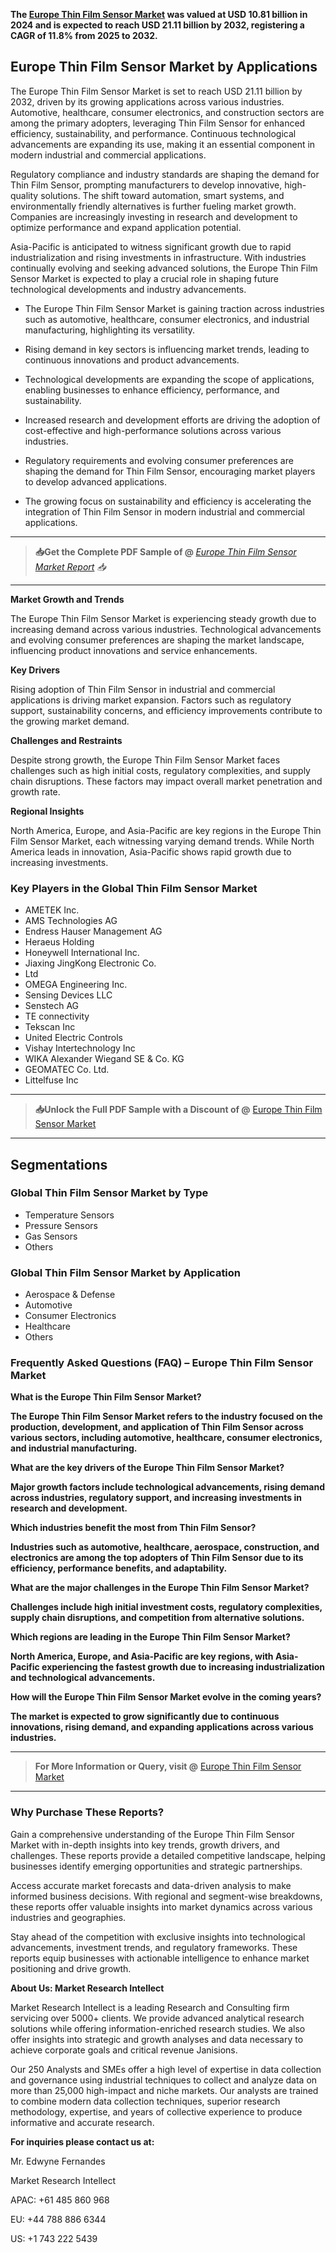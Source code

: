 <p><strong>The <a href="https://www.marketresearchintellect.com/download-sample/?rid=1080777&amp;utm_source=Pulse-April-Europe&amp;utm_medium=852">Europe Thin Film Sensor Market</a> was valued at USD 10.81 billion in 2024 and is expected to reach USD 21.11 billion by 2032, registering a CAGR of 11.8% from 2025 to 2032.</strong></p><h2>Europe Thin Film Sensor Market by Applications&nbsp;</h2><p><p>The Europe Thin Film Sensor Market is set to reach USD 21.11 billion by 2032, driven by its growing applications across various industries. Automotive, healthcare, consumer electronics, and construction sectors are among the primary adopters, leveraging Thin Film Sensor for enhanced efficiency, sustainability, and performance. Continuous technological advancements are expanding its use, making it an essential component in modern industrial and commercial applications.</p><p>Regulatory compliance and industry standards are shaping the demand for Thin Film Sensor, prompting manufacturers to develop innovative, high-quality solutions. The shift toward automation, smart systems, and environmentally friendly alternatives is further fueling market growth. Companies are increasingly investing in research and development to optimize performance and expand application potential.</p><p>Asia-Pacific is anticipated to witness significant growth due to rapid industrialization and rising investments in infrastructure. With industries continually evolving and seeking advanced solutions, the Europe Thin Film Sensor Market is expected to play a crucial role in shaping future technological developments and industry advancements.</p></p><ul><li><p>The Europe Thin Film Sensor Market is gaining traction across industries such as automotive, healthcare, consumer electronics, and industrial manufacturing, highlighting its versatility.</p></li><li><p>Rising demand in key sectors is influencing market trends, leading to continuous innovations and product advancements.</p></li><li><p>Technological developments are expanding the scope of applications, enabling businesses to enhance efficiency, performance, and sustainability.</p></li><li><p>Increased research and development efforts are driving the adoption of cost-effective and high-performance solutions across various industries.</p></li><li><p>Regulatory requirements and evolving consumer preferences are shaping the demand for Thin Film Sensor, encouraging market players to develop advanced applications.</p></li><li><p>The growing focus on sustainability and efficiency is accelerating the integration of Thin Film Sensor in modern industrial and commercial applications.</p></li></ul><hr /><blockquote><p><strong><span class="font-[700]">📥Get the Complete PDF Sample of @ </span></strong><em><span class="font-[700]"><a href="https://www.marketresearchintellect.com/download-sample/?rid=1080777&amp;utm_source=Pulse-April-Europe&amp;utm_medium=852" target="_blank" data-tracking-control-name="article-ssr-frontend-pulse_little-text-block" data-tracking-will-navigate="" data-test-link="">Europe Thin Film Sensor Market Report</a>&nbsp;📥</span></em></p></blockquote><hr /><p class="" data-start="77" data-end="360"><strong data-start="77" data-end="105">Market Growth and Trends</strong></p><p class="" data-start="77" data-end="360">The Europe Thin Film Sensor Market is experiencing steady growth due to increasing demand across various industries. Technological advancements and evolving consumer preferences are shaping the market landscape, influencing product innovations and service enhancements.</p><p class="" data-start="362" data-end="606"><strong data-start="362" data-end="377">Key Drivers</strong></p><p class="" data-start="362" data-end="606">Rising adoption of Thin Film Sensor in industrial and commercial applications is driving market expansion. Factors such as regulatory support, sustainability concerns, and efficiency improvements contribute to the growing market demand.</p><p class="" data-start="608" data-end="849"><strong data-start="608" data-end="637">Challenges and Restraints</strong></p><p class="" data-start="608" data-end="849">Despite strong growth, the Europe Thin Film Sensor Market faces challenges such as high initial costs, regulatory complexities, and supply chain disruptions. These factors may impact overall market penetration and growth rate.</p><p class="" data-start="851" data-end="1095"><strong data-start="851" data-end="872">Regional Insights</strong></p><p class="" data-start="851" data-end="1095">North America, Europe, and Asia-Pacific are key regions in the Europe Thin Film Sensor Market, each witnessing varying demand trends. While North America leads in innovation, Asia-Pacific shows rapid growth due to increasing investments.</p><p><h3>Key Players in the Global Thin Film Sensor Market </h3><ul><li>AMETEK Inc.</li><li> AMS Technologies AG</li><li> Endress Hauser Management AG</li><li> Heraeus Holding</li><li> Honeywell International Inc.</li><li> Jiaxing JingKong Electronic Co.</li><li>Ltd</li><li> OMEGA Engineering Inc.</li><li> Sensing Devices LLC</li><li> Senstech AG</li><li> TE connectivity</li><li> Tekscan Inc</li><li> United Electric Controls</li><li> Vishay Intertechnology Inc</li><li> WIKA Alexander Wiegand SE & Co. KG</li><li> GEOMATEC Co. Ltd.</li><li> Littelfuse Inc</li></ul></p><hr /><blockquote><p><strong>📥Unlock the Full PDF Sample with a Discount of @</strong> <a href="https://www.marketresearchintellect.com/ask-for-discount/?rid=1080777&amp;utm_source=Pulse-April-Europe&amp;utm_medium=852">Europe Thin Film Sensor Market</a></p></blockquote><hr /><p><h2>Segmentations</h2><h3>Global Thin Film Sensor Market by Type</h3><ul><li>Temperature Sensors</li><li>Pressure Sensors</li><li>Gas Sensors</li><li>Others</li></ul><h3>Global Thin Film Sensor Market by Application</h3><ul><li>Aerospace & Defense</li><li>Automotive</li><li>Consumer Electronics</li><li>Healthcare</li><li>Others</li></ul></p><h3><strong>Frequently Asked Questions (FAQ) &ndash; Europe Thin Film Sensor Market</strong></h3><p><strong>What is the Europe Thin Film Sensor Market?</strong></p><p><strong>The Europe Thin Film Sensor Market refers to the industry focused on the production, development, and application of Thin Film Sensor across various sectors, including automotive, healthcare, consumer electronics, and industrial manufacturing.</strong></p><p><strong>What are the key drivers of the Europe Thin Film Sensor Market?</strong></p><p><strong>Major growth factors include technological advancements, rising demand across industries, regulatory support, and increasing investments in research and development.</strong></p><p><strong>Which industries benefit the most from Thin Film Sensor?</strong></p><p><strong>Industries such as automotive, healthcare, aerospace, construction, and electronics are among the top adopters of Thin Film Sensor due to its efficiency, performance benefits, and adaptability.</strong></p><p><strong>What are the major challenges in the Europe Thin Film Sensor Market?</strong></p><p><strong>Challenges include high initial investment costs, regulatory complexities, supply chain disruptions, and competition from alternative solutions.</strong></p><p><strong>Which regions are leading in the Europe Thin Film Sensor Market?</strong></p><p><strong>North America, Europe, and Asia-Pacific are key regions, with Asia-Pacific experiencing the fastest growth due to increasing industrialization and technological advancements.</strong></p><p><strong>How will the Europe Thin Film Sensor Market evolve in the coming years?</strong></p><p><strong>The market is expected to grow significantly due to continuous innovations, rising demand, and expanding applications across various industries.</strong></p><hr /><blockquote><p><span class="font-[700]"><strong>For More Information or Query, visit&nbsp;@</strong>&nbsp;</span><span class="font-[700]"><a href="https://www.marketresearchintellect.com/product/thin-film-sensor-market/?utm_source=Linkedin&utm_medium=852" target="_blank" data-tracking-control-name="article-ssr-frontend-pulse_little-text-block" data-tracking-will-navigate="" data-test-link="">Europe Thin Film Sensor Market</a></span></p></blockquote><hr /><h3><strong data-start="0" data-end="31">Why Purchase These Reports?</strong></h3><p class="" data-start="35" data-end="297">Gain a comprehensive understanding of the Europe Thin Film Sensor Market with in-depth insights into key trends, growth drivers, and challenges. These reports provide a detailed competitive landscape, helping businesses identify emerging opportunities and strategic partnerships.</p><p class="" data-start="299" data-end="540">Access accurate market forecasts and data-driven analysis to make informed business decisions. With regional and segment-wise breakdowns, these reports offer valuable insights into market dynamics across various industries and geographies.</p><p class="" data-start="542" data-end="784">Stay ahead of the competition with exclusive insights into technological advancements, investment trends, and regulatory frameworks. These reports equip businesses with actionable intelligence to enhance market positioning and drive growth.</p><p><strong><span class="font-[700]">About Us: Market Research Intellect</span></strong></p><p><span class="">Market Research Intellect is a leading Research and Consulting firm servicing over 5000+ clients. We provide advanced analytical research solutions while offering information-enriched research studies.&nbsp;</span>We also offer insights into strategic and growth analyses and data necessary to achieve corporate goals and critical revenue Janisions.</p><p><span class="">Our 250 Analysts and SMEs offer a high level of expertise in data collection and governance using industrial techniques to collect and analyze data on more than 25,000 high-impact and niche markets. Our analysts are trained to combine modern data collection techniques, superior research methodology, expertise, and years of collective experience to produce informative and accurate research.</span></p><p><strong>For inquiries please contact us at:</strong></p><p>Mr. Edwyne Fernandes</p><p>Market Research Intellect</p><p>APAC: +61 485 860 968</p><p>EU: +44 788 886 6344</p><p>US: +1 743 222 5439</p>